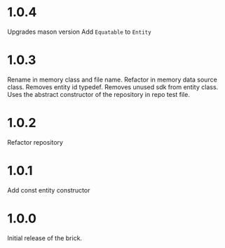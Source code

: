 # 1.0.4

Upgrades mason version
Add `Equatable` to `Entity`

# 1.0.3

Rename in memory class and file name.
Refactor in memory data source class.
Removes entity id typedef.
Removes unused sdk from entity class.
Uses the abstract constructor of the repository in repo test file.

# 1.0.2

Refactor repository 

# 1.0.1

Add const entity constructor

# 1.0.0

Initial release of the brick.

